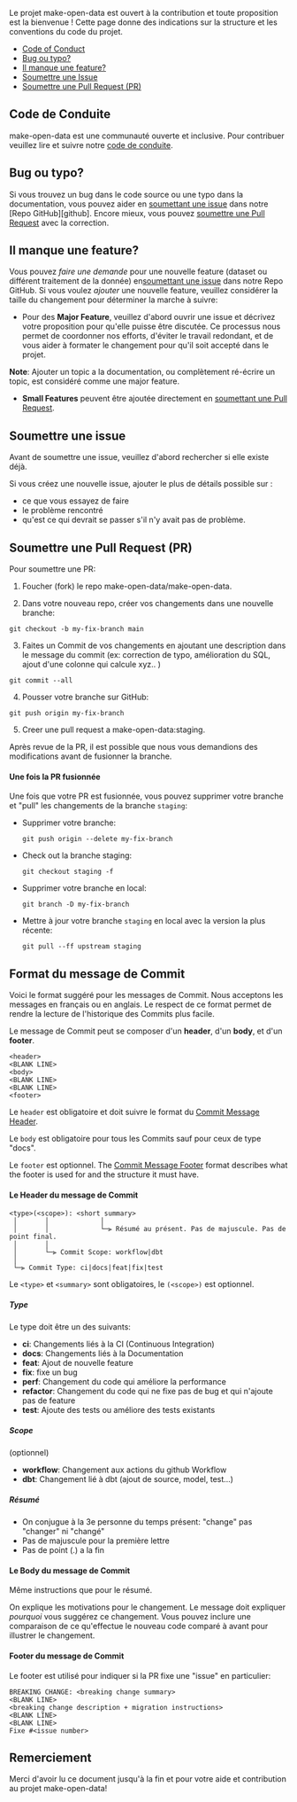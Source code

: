 Le projet make-open-data est ouvert à la contribution et toute proposition est la bienvenue !
Cette page donne des indications sur la structure et les conventions du code du projet.




- [Code of Conduct](#coc)
- [Bug ou typo?](#bugtypo)
- [Il manque une feature?](#feature)
- [Soumettre une Issue](#submit-issue)
- [Soumettre une Pull Request (PR)](#submit-pr)


## <a name="coc"></a> Code de Conduite


make-open-data est une communauté ouverte et inclusive. Pour contribuer veuillez lire et suivre notre [code de conduite][coc].


## <a name="bugtypo"></a> Bug ou typo?


Si vous trouvez un bug dans le code source ou une typo dans la documentation, vous pouvez aider en [soumettant une issue](#submit-issue) dans notre [Repo GitHub][github].
Encore mieux, vous pouvez [soumettre une Pull Request](#submit-pr) avec la correction.




## <a name="feature"></a> Il manque une feature?
Vous pouvez *faire une demande* pour une nouvelle feature (dataset ou différent traitement de la donnée) en[soumettant une issue](#submit-issue) dans notre Repo GitHub.
Si vous voulez *ajouter* une nouvelle feature, veuillez considérer la taille du changement pour déterminer la marche à suivre:


* Pour des **Major Feature**, veuillez d'abord ouvrir une issue et décrivez votre proposition pour qu'elle puisse être discutée.
 Ce processus nous permet de coordonner nos efforts, d'éviter le travail redondant, et de vous aider à formater le changement pour qu'il soit accepté dans le projet.


 **Note**: Ajouter un topic a la documentation, ou complètement ré-écrire un topic, est considéré comme une major feature.


* **Small Features** peuvent être ajoutée directement en [soumettant une Pull Request](#submit-pr).


## <a name="submit-issue"></a> Soumettre une issue
Avant de soumettre une issue, veuillez d'abord rechercher si elle existe déjà.


Si vous créez une nouvelle issue, ajouter le plus de détails possible sur :
- ce que vous essayez de faire
- le problème rencontré
- qu'est ce qui devrait se passer s'il n'y avait pas de problème.


## <a name="submit-issue"></a> Soumettre une Pull Request (PR)
Pour soumettre une PR:


1. Foucher (fork) le repo make-open-data/make-open-data.


2. Dans votre nouveau repo, créer vos changements dans une nouvelle branche:


```shell
git checkout -b my-fix-branch main
```


3. Faites un Commit de vos changements en ajoutant une description dans le message du commit (ex: correction de typo, amélioration du SQL, ajout d'une colonne qui calcule xyz.. )
```shell
git commit --all
```
4. Pousser votre branche sur GitHub:
```shell
git push origin my-fix-branch
```
5. Creer une pull request a make-open-data:staging.


Après revue de la PR, il est possible que nous vous demandions des modifications avant de fusionner la branche.


#### Une fois la PR fusionnée


Une fois que votre PR est fusionnée, vous pouvez supprimer votre branche et "pull" les changements de la branche `staging`:


* Supprimer votre branche:


   ```shell
   git push origin --delete my-fix-branch
   ```


* Check out la branche staging:


   ```shell
   git checkout staging -f
   ```


* Supprimer votre branche en local:


   ```shell
   git branch -D my-fix-branch
   ```


* Mettre à jour votre branche `staging` en local avec la version la plus récente:


   ```shell
   git pull --ff upstream staging
   ```


## <a name="commit"></a> Format du message de Commit


Voici le format suggéré pour les messages de Commit. Nous acceptons les messages en français ou en anglais.
Le respect de ce format permet de rendre la lecture de l'historique des Commits plus facile.


Le message de Commit peut se composer d'un **header**, d'un **body**, et d'un **footer**.




```
<header>
<BLANK LINE>
<body>
<BLANK LINE>
<BLANK LINE>
<footer>
```


Le `header` est obligatoire et doit suivre le format du [Commit Message Header](#commit-header).


Le `body` est obligatoire pour tous les Commits sauf pour ceux de type "docs".


Le `footer` est optionnel. The [Commit Message Footer](#commit-footer) format describes what the footer is used for and the structure it must have.




#### <a name="commit-header"></a>Le Header du message de Commit


```
<type>(<scope>): <short summary>
 │       │             │
 │       │             └─⫸ Résumé au présent. Pas de majuscule. Pas de point final.
 │       │
 │       └─⫸ Commit Scope: workflow|dbt
 │
 └─⫸ Commit Type: ci|docs|feat|fix|test
```


Le `<type>` et `<summary>` sont obligatoires, le `(<scope>)` est optionnel.




##### Type


Le type doit être un des suivants:


* **ci**: Changements liés à la CI (Continuous Integration)
* **docs**: Changements liés à la Documentation
* **feat**: Ajout de nouvelle feature
* **fix**: fixe un bug
* **perf**: Changement du code qui améliore la performance
* **refactor**: Changement du code qui ne fixe pas de bug et qui n'ajoute pas de feature
* **test**: Ajoute des tests ou améliore des tests existants


##### Scope
(optionnel)
* **workflow**: Changement aux actions du github Workflow
* **dbt**: Changement lié à dbt (ajout de source, model, test...)


##### Résumé


* On conjugue à la 3e personne du temps présent: "change" pas "changer" ni "changé"
* Pas de majuscule pour la première lettre
* Pas de point (.) a la fin




#### <a name="commit-body"></a>Le Body du message de Commit


Même instructions que pour le résumé.


On explique les motivations pour le changement. Le message doit expliquer _pourquoi_ vous suggérez ce changement.
Vous pouvez inclure une comparaison de ce qu'effectue le nouveau code comparé à avant pour illustrer le changement.




#### <a name="commit-footer"></a>Footer du message de Commit


Le footer est utilisé pour indiquer si la PR fixe une "issue" en particulier:


```
BREAKING CHANGE: <breaking change summary>
<BLANK LINE>
<breaking change description + migration instructions>
<BLANK LINE>
<BLANK LINE>
Fixe #<issue number>
```


## Remerciement
Merci d'avoir lu ce document jusqu'à la fin et pour votre aide et contribution au projet make-open-data!




[coc]: https://github.com/make-open-data/make-open-data/blob/main/CODE_DE_CONDUITE.md